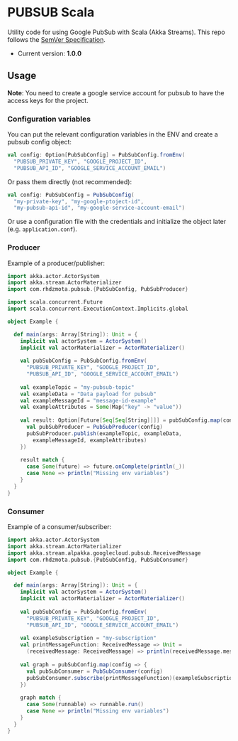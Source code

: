 # PUBSUB Scala 

Utility code for using Google PubSub with Scala (Akka Streams). This repo follows the [SemVer Specification](https://semver.org/).

* Current version: **1.0.0**

## Usage

**Note**: You need to create a google service account for pubsub to have the access keys for the project.

### Configuration variables

You can put the relevant configuration variables in the ENV and create a pubsub config object:
```scala
val config: Option[PubSubConfig] = PubSubConfig.fromEnv(
  "PUBSUB_PRIVATE_KEY", "GOOGLE_PROJECT_ID",
  "PUBSUB_API_ID", "GOOGLE_SERVICE_ACCOUNT_EMAIL")
```

Or pass them directly (not recommended):
```scala
val config: PubSubConfig = PubSubConfig(
  "my-private-key", "my-google-ptoject-id",
  "my-pubsub-api-id", "my-google-service-account-email")
```

Or use a configuration file with the credentials and initialize the object later (e.g. `application.conf`).

### Producer

Example of a producer/publisher:

```scala
import akka.actor.ActorSystem
import akka.stream.ActorMaterializer
import com.rhdzmota.pubsub.{PubSubConfig, PubSubProducer}

import scala.concurrent.Future
import scala.concurrent.ExecutionContext.Implicits.global

object Example {

  def main(args: Array[String]): Unit = {
    implicit val actorSystem = ActorSystem()
    implicit val actorMaterializer = ActorMaterializer()
    
    val pubSubConfig = PubSubConfig.fromEnv(
      "PUBSUB_PRIVATE_KEY", "GOOGLE_PROJECT_ID",
      "PUBSUB_API_ID", "GOOGLE_SERVICE_ACCOUNT_EMAIL")
      
    val exampleTopic = "my-pubsub-topic"
    val exampleData = "Data payload for pubsub"
    val exampleMessageId = "message-id-example"
    val exampleAttributes = Some(Map("key" -> "value"))
    
    val result: Option[Future[Seq[Seq[String]]]] = pubSubConfig.map(config => {
      val pubSubProducer = PubSubProducer(config)
      pubSubProducer.publish(exampleTopic, exampleData,
        exampleMessageId, exampleAttributes)
    })
    
    result match {
      case Some(future) => future.onComplete(println(_))
      case None => println("Missing env variables")
    }
  }
}

```

### Consumer

Example of a consumer/subscriber:
```scala
import akka.actor.ActorSystem
import akka.stream.ActorMaterializer
import akka.stream.alpakka.googlecloud.pubsub.ReceivedMessage
import com.rhdzmota.pubsub.{PubSubConfig, PubSubConsumer}

object Example {

  def main(args: Array[String]): Unit = {
    implicit val actorSystem = ActorSystem()
    implicit val actorMaterializer = ActorMaterializer()
    
    val pubSubConfig = PubSubConfig.fromEnv(
      "PUBSUB_PRIVATE_KEY", "GOOGLE_PROJECT_ID",
      "PUBSUB_API_ID", "GOOGLE_SERVICE_ACCOUNT_EMAIL")
      
    val exampleSubscription = "my-subscription"
    val printMessageFunction: ReceivedMessage => Unit = 
      (receivedMessage: ReceivedMessage) => println(receivedMessage.message,toString)
      
    val graph = pubSubConfig.map(config => {
      val pubSubConsumer = PubSubConsumer(config)
      pubSubConsumer.subscribe(printMessageFunction)(exampleSubscription)
    })
    
    graph match {
      case Some(runnable) => runnable.run()
      case None => println("Missing env variables")
    }
  }
}

```

